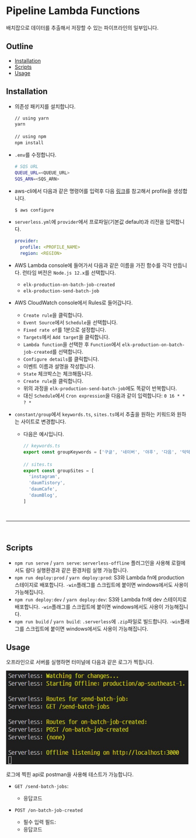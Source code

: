 # Pipeline Lambda Functions

배치잡으로 데이터를 추출해서 저장할 수 있는 파이프라인의 일부입니다.

## Outline

- [Installation](#Installation)
- [Scripts](#Scripts)
- [Usage](#Usage)

## Installation

- 의존성 패키지를 설치합니다.

  ```sh
  // using yarn
  yarn

  // using npm
  npm install
  ```

- `.env`를 수정합니다.

  ```sh
  # SQS URL
  QUEUE_URL=<QUEUE_URL>
  SQS_ARN=<SQS_ARN>
  ```

- aws-cli에서 다음과 같은 명령어를 입력후 다음 [링크](http://localhost:49160/devops/2020/01/05/aws-cli.html)를 참고해서 profile을 생성합니다.

  ```sh
  $ aws configure
  ```

- `serverless.yml`에 `provider`에서 프로파일(기본값 default)과 리전을 입력합니다.

  ```yml
  provider:
    profile: <PROFILE_NAME>
    region: <REGION>
  ```

- AWS Lambda console에 들어가서 다음과 같은 이름을 가진 함수를 각각 만듭니다. 런타임 버전은 `Node.js 12.x`를 선택합니다.

  - `elk-production-on-batch-job-created`
  - `elk-production-send-batch-job`

- AWS CloudWatch console에서 Rules로 들어갑니다.

  - `Create rule`을 클릭합니다.
  - `Event Source`에서 `Schedule`을 선택합니다.
  - `Fixed rate of`를 1분으로 설정합니다.
  - `Targets`에서 `Add target`을 클릭합니다.
  - `Lambda function`을 선택한 후 `Function`에서 `elk-production-on-batch-job-created`를 선택합니다.
  - `Configure details`를 클릭합니다.
  - 이벤트 이름과 설명을 작성합니다.
  - `State` 체크박스는 체크해둡니다.
  - `Create rule`을 클릭합니다.
  - 위의 과정을 `elk-production-send-batch-job`에도 똑같이 반복합니다.
  - 대신 `Schedule`에서 `Cron expression`을 다음과 같이 입력합니다: `0 16 * * ? *`

- `constant/group`에서 `keywords.ts`, `sites.ts`에서 추출을 원하는 키워드와 원하는 사이트로 변경합니다.

  - 다음은 예시입니다.

    ```ts
    // keywords.ts
    export const groupKeywords = ['구글', '네이버', '야후', '다음', '덕덕고']

    // sites.ts
    export const groupSites = [
      'instagram',
      'daumTistory',
      'daumCafe',
      'daumBlog',
    ]
    ```

<br>

---

<br>

## Scripts

- `npm run serve` / `yarn serve`: `serverless-offline` 플러그인을 사용해 로컬에서도 람다 실행환경과 같은 환경처럼 실행 가능합니다.
- `npm run deploy:prod` / `yarn deploy:prod`: S3와 Lambda fn에 production 스테이지로 배포합니다. `-win`플래그를 스크립트에 붙이면 windows에서도 사용이 가능해집니다.
- `npm run deploy:dev` / `yarn deploy:dev`: S3와 Lambda fn에 dev 스테이지로 배포합니다. `-win`플래그를 스크립트에 붙이면 windows에서도 사용이 가능해집니다.
- `npm run build` / `yarn build`: `.serverless`에 `.zip`파일로 빌드합니다. `-win`플래그를 스크립트에 붙이면 windows에서도 사용이 가능해집니다.

## Usage

오프라인으로 서버를 실행하면 터미널에 다음과 같은 로그가 찍힙니다.

<img src="./docs/assets/images/01.jpg" width="500">

로그에 찍힌 api로 postman을 사용해 테스트가 가능합니다.

- `GET /send-batch-jobs`:

  - 응답코드

- `POST /on-batch-job-created`
  - 필수 입력 필드:
  - 응답코드
